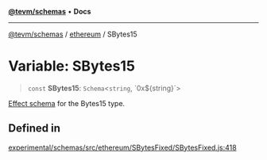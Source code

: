 [**@tevm/schemas**](../../README.md) • **Docs**

***

[@tevm/schemas](../../modules.md) / [ethereum](../README.md) / SBytes15

# Variable: SBytes15

> `const` **SBytes15**: `Schema`\<`string`, \`0x$\{string\}\`\>

[Effect schema](https://github.com/Effect-TS/schema) for the Bytes15 type.

## Defined in

[experimental/schemas/src/ethereum/SBytesFixed/SBytesFixed.js:418](https://github.com/evmts/tevm-monorepo/blob/main/experimental/schemas/src/ethereum/SBytesFixed/SBytesFixed.js#L418)
